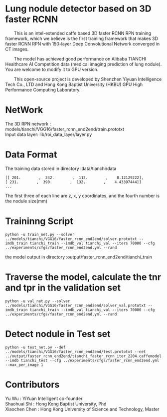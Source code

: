 # Lung nodule detector based on 3D faster RCNN <br>
&emsp;&emsp;This is an intel-extended caffe based 3D faster RCNN RPN training framework, which we believe is the first training framework that makes 3D faster RCNN RPN with 150-layer Deep Convolutional Network converged in CT images.  

&emsp;&emsp;The model has achieved good performance on Alibaba TIANCHI Healthcare AI Competition data (medical imaging prediction of lung nodule). You are welcome to modify it to GPU version.  

&emsp;&emsp;This open-source project is developed by Shenzhen Yiyuan Intelligence Tech Co., LTD and Hong Kong Baptist University (HKBU) GPU High Performance Computing Laboratory.

# NetWork
The 3D RPN network : models/tianchi/VGG16/faster_rcnn_end2end/train.prototxt<br>
Input data layer: lib/roi_data_layer/layer.py 
# Data Format
The training data stored in directory :data/tianchi/data 
```
[[ 201.        ,  242.        ,  112.        ,    8.12129222],
[ 231.        ,  390.        ,  132.        ,    4.43397444]]
...
```
The first three of each line are z, x, y coordinates, and the fourth number is the nodule size(mm) <br>

# Traininng  Script
```
python -u train_net.py --solver ../models/tianchi/VGG16/faster_rcnn_end2end/solver.prototxt --imdb_train tianchi_train --imdb_val tianchi_val --iters 70000 --cfg ../experiments/cfgs/faster_rcnn_end2end.yml --rand
```
the model output in directory :output/faster_rcnn_end2end/tianchi_train<br>


# Traverse the model, calculate the tnr and tpr in the validation set
```
python -u val_net.py --solver ../models/tianchi/VGG16/faster_rcnn_end2end/solver_val.prototxt --imdb_train tianchi_train --imdb_val tianchi_val --iters 70000 --cfg ../experiments/cfgs/faster_rcnn_end2end.yml --rand
```
# Detect nodule in Test set 
```
python -u test_net.py --def ../models/tianchi/VGG16/faster_rcnn_end2end/test.prototxt --net ../output/faster_rcnn_end2end/tianchi_faster_rcnn_iter_2204.caffemodel --imdb tianchi_test --cfg ../experiments/cfgs/faster_rcnn_end2end.yml --max_per_image 1
```
# Contributors
Yu Wu : YiYuan Intelligent co-founder <br>
Shaohuai Shi : Hong Kong Baptist University, Phd<br>
Xiaochen Chen : Hong Kong University of Science and Technology, Master
